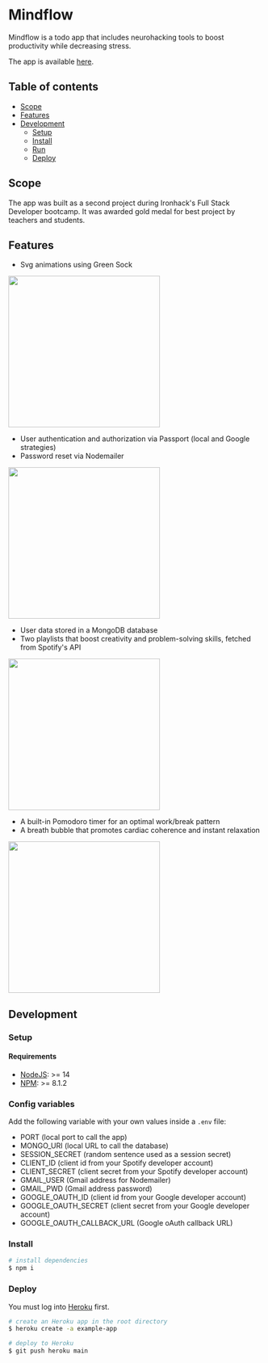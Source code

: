 # Mindflow
Mindflow is a todo app that includes neurohacking tools to boost productivity while decreasing stress.

The app is available [here](https://mindflow-todo-app.herokuapp.com/).

## Table of contents
* [Scope](#scope)
* [Features](#features)
* [Development](#development)
  * [Setup](#setup)
  * [Install](#install)
  * [Run](#run)
  * [Deploy](#deploy)

## Scope
The app was built as a second project during Ironhack's Full Stack Developer bootcamp.
It was awarded gold medal for best project by teachers and students.

## Features
* Svg animations using Green Sock
<img src='https://user-images.githubusercontent.com/35829634/160286207-eb23daa2-c0c9-4118-8774-9e66c8a98dff.gif' alt='' height='300' />

* User authentication and authorization via Passport (local and Google strategies)
* Password reset via Nodemailer
<img src='https://user-images.githubusercontent.com/35829634/160286201-253b3741-8893-4bc7-9bd4-f1ea37d6d0a7.gif' alt='' height='300' />

* User data stored in a MongoDB database
* Two playlists that boost creativity and problem-solving skills, fetched from Spotify's API
<img src='https://user-images.githubusercontent.com/35829634/160286333-feeeee4d-7382-45bb-8fb1-28908ea70e42.gif' alt='' height='300' />

* A built-in Pomodoro timer for an optimal work/break pattern
* A breath bubble that promotes cardiac coherence and instant relaxation
<img src='https://user-images.githubusercontent.com/35829634/160286347-90a23cf3-6b95-4a95-bfe3-f6d437f479db.gif' alt='' height='300' />

## Development
### Setup
#### Requirements
* [NodeJS](https://nodejs.org): >= 14
* [NPM](https://www.npmjs.com/): >= 8.1.2

### Config variables
Add the following variable with your own values inside a `.env` file:
* PORT (local port to call the app)
* MONGO_URI (local URL to call the database)
* SESSION_SECRET (random sentence used as a session secret)
* CLIENT_ID (client id from your Spotify developer account)
* CLIENT_SECRET (client secret from your Spotify developer account)
* GMAIL_USER (Gmail address for Nodemailer)
* GMAIL_PWD (Gmail address password)
* GOOGLE_OAUTH_ID (client id from your Google developer account)
* GOOGLE_OAUTH_SECRET (client secret from your Google developer account)
* GOOGLE_OAUTH_CALLBACK_URL (Google oAuth callback URL)

### Install
```bash
# install dependencies
$ npm i 
```

### Deploy
You must log into [Heroku](https://id.heroku.com/login) first.

```bash
# create an Heroku app in the root directory
$ heroku create -a example-app
```

```bash
# deploy to Heroku
$ git push heroku main
```
